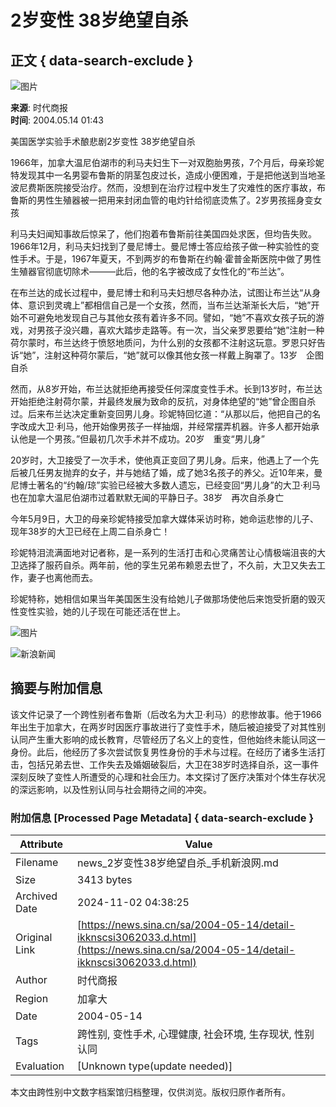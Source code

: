 # 2岁变性 38岁绝望自杀

## 正文 { data-search-exclude }


![图片](https://tva1.sinaimg.cn/crop.0.0.180.180.180/82ce3eebjw1e8qgp5bmzyj2050050aa8.jpg)

**来源**: 时代商报  
**时间**: 2004.05.14 01:43  

美国医学实验手术酿悲剧2岁变性 38岁绝望自杀

1966年，加拿大温尼伯湖市的利马夫妇生下一对双胞胎男孩，7个月后，母亲珍妮特发现其中一名男婴布鲁斯的阴茎包皮过长，造成小便困难，于是把他送到当地圣波尼费斯医院接受治疗。然而，没想到在治疗过程中发生了灾难性的医疗事故，布鲁斯的男性生殖器被一把用来封闭血管的电灼针给彻底烫焦了。2岁男孩摇身变女孩

利马夫妇闻知事故后惊呆了，他们抱着布鲁斯前往美国四处求医，但均告失败。1966年12月，利马夫妇找到了曼尼博士。曼尼博士答应给孩子做一种实验性的变性手术。于是，1967年夏天，不到两岁的布鲁斯在约翰·霍普金斯医院中做了男性生殖器官彻底切除术———此后，他的名字被改成了女性化的“布兰达”。

在布兰达的成长过程中，曼尼博士和利马夫妇想尽各种办法，试图让布兰达“从身体、意识到灵魂上”都相信自己是一个女孩，然而，当布兰达渐渐长大后，“她”开始不可避免地发现自己与其他女孩有着许多不同。譬如，“她”不喜欢女孩子玩的游戏，对男孩子没兴趣，喜欢大踏步走路等。有一次，当父亲罗恩要给“她”注射一种荷尔蒙时，布兰达终于愤怒地质问，为什么别的女孩都不注射这玩意。罗恩只好告诉“她”，注射这种荷尔蒙后，“她”就可以像其他女孩一样戴上胸罩了。13岁　企图自杀

然而，从8岁开始，布兰达就拒绝再接受任何深度变性手术。长到13岁时，布兰达开始拒绝注射荷尔蒙，并最终发展为致命的反抗，对身体绝望的“她”曾企图自杀过。后来布兰达决定重新变回男儿身。珍妮特回忆道：“从那以后，他把自己的名字改成大卫·利马，他开始像男孩子一样抽烟，并经常摆弄机器。许多人都开始承认他是一个男孩。”但最初几次手术并不成功。20岁　重变“男儿身”

20岁时，大卫接受了一次手术，使他真正变回了男儿身。后来，他遇上了一个先后被几任男友抛弃的女子，并与她结了婚，成了她3名孩子的养父。近10年来，曼尼博士著名的“约翰/琼”实验已经被大多数人遗忘，已经变回“男儿身”的大卫·利马也在加拿大温尼伯湖市过着默默无闻的平静日子。38岁　再次自杀身亡

今年5月9日，大卫的母亲珍妮特接受加拿大媒体采访时称，她命运悲惨的儿子、现年38岁的大卫已经在上周二自杀身亡！

珍妮特泪流满面地对记者称，是一系列的生活打击和心灵痛苦让心情极端沮丧的大卫选择了服药自杀。两年前，他的孪生兄弟布赖恩去世了，不久前，大卫又失去工作，妻子也离他而去。

珍妮特称，她相信如果当年美国医生没有给她儿子做那场使他后来饱受折磨的毁灭性变性实验，她的儿子现在可能还活在世上。

![图片](https://n.sinaimg.cn/default/2fb77759/20151125/320X320.png)

![新浪新闻](https://n.sinaimg.cn/default/80905340/20200331/sinalogo.png)

## 摘要与附加信息

<!-- tcd_abstract -->
该文件记录了一个跨性别者布鲁斯（后改名为大卫·利马）的悲惨故事。他于1966年出生于加拿大，在两岁时因医疗事故进行了变性手术，随后被迫接受了对其性别认同产生重大影响的成长教育，尽管经历了名义上的变性，但他始终未能认同这一身份。此后，他经历了多次尝试恢复男性身份的手术与过程。在经历了诸多生活打击，包括兄弟去世、工作失去及婚姻破裂后，大卫在38岁时选择自杀，这一事件深刻反映了变性人所遭受的心理和社会压力。本文探讨了医疗决策对个体生存状况的深远影响，以及性别认同与社会期待之间的冲突。
<!-- tcd_abstract_end -->

### 附加信息 [Processed Page Metadata] { data-search-exclude }

| Attribute       | Value                                  |
|-----------------|----------------------------------------|
| Filename        | news_2岁变性38岁绝望自杀_手机新浪网.md                             |
| Size            | 3413 bytes                           |
| Archived Date   | 2024-11-02 04:38:25                             |
| Original Link   | [https://news.sina.cn/sa/2004-05-14/detail-ikknscsi3062033.d.html](https://news.sina.cn/sa/2004-05-14/detail-ikknscsi3062033.d.html)                       |
| Author          | 时代商报                               |
| Region          | 加拿大                               |
| Date            | 2004-05-14                                 |
| Tags            | 跨性别, 变性手术, 心理健康, 社会环境, 生存现状, 性别认同                                 |
| Evaluation            | [Unknown type(update needed)]                                 |
<!-- tcd_table_end -->

本文由跨性别中文数字档案馆归档整理，仅供浏览。版权归原作者所有。
